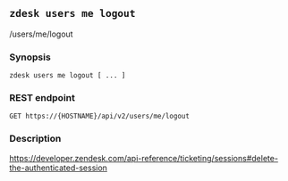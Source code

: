 ## `zdesk users me logout`

/users/me/logout

### Synopsis

    zdesk users me logout [ ... ]

### REST endpoint

    GET https://{HOSTNAME}/api/v2/users/me/logout

### Description

https://developer.zendesk.com/api-reference/ticketing/sessions#delete-the-authenticated-session

